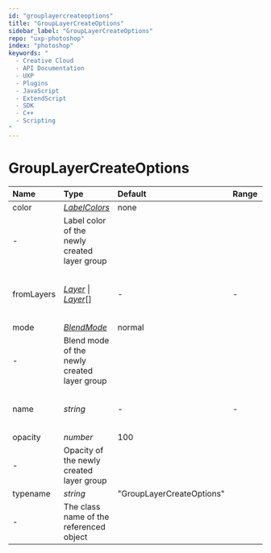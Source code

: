 ```yaml
---
id: "grouplayercreateoptions"
title: "GroupLayerCreateOptions"
sidebar_label: "GroupLayerCreateOptions"
repo: "uxp-photoshop"
index: "photoshop"
keywords: "
  - Creative Cloud
  - API Documentation
  - UXP
  - Plugins
  - JavaScript
  - ExtendScript
  - SDK
  - C++
  - Scripting
"
---
```


# GroupLayerCreateOptions

| Name | Type | Default | Range | Description |
| :------ | :------ | :------ | :------ | :------ |
| color | [*LabelColors*](/ps_reference/modules/Constants/#labelcolors) | none
 | - | Label color of the newly created layer group |
| fromLayers | [*Layer*](/ps_reference/classes/Layer/) \| [*Layer*](/ps_reference/classes/Layer/)[] | - | - | Layer(s) to populate the newly created group |
| mode | [*BlendMode*](/ps_reference/modules/Constants/#blendmode) | normal
 | - | Blend mode of the newly created layer group |
| name | *string* | - | - | Name of the newly created layer group |
| opacity | *number* | 100
 | - | Opacity of the newly created layer group |
| typename | *string* | &quot;GroupLayerCreateOptions&quot;
 | - | The class name of the referenced object |
